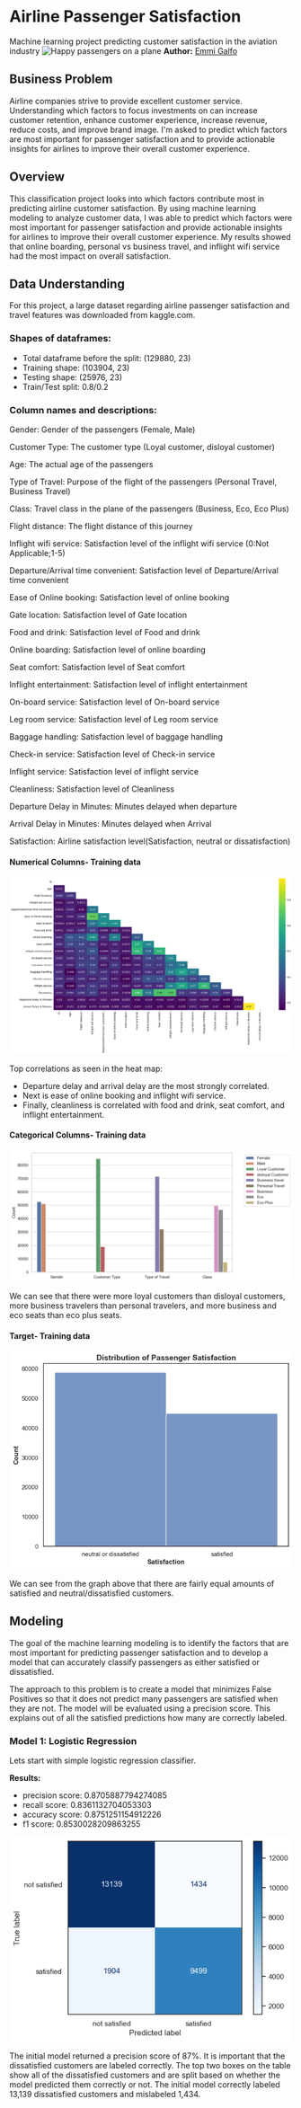 # Airline Passenger Satisfaction
Machine learning project predicting customer satisfaction in the aviation industry
![Happy passengers on a plane](./Photos/Happy-passengers.avif)
**Author:** [Emmi Galfo](mailto:emmi.galfo@gmail.com)

## Business Problem 

Airline companies strive to provide excellent customer service. Understanding which factors to focus investments on can increase customer retention, enhance customer experience, increase revenue, reduce costs, and improve brand image. I'm asked to predict which factors are most important for passenger satisfaction and to provide actionable insights for airlines to improve their overall customer experience.  

## Overview 

This classification project looks into which factors contribute most in predicting airline customer satisfaction. By using machine learning modeling to analyze customer data, I was able to predict which factors were most important for passenger satisfaction and provide actionable insights for airlines to improve their overall customer experience. My results showed that online boarding, personal vs business travel, and inflight wifi service had the most impact on overall satisfaction. 

## Data Understanding

For this project, a large dataset regarding airline passenger satisfaction and travel features was downloaded from kaggle.com. 

### Shapes of dataframes:
* Total dataframe before the split:  (129880, 23)
* Training shape: (103904, 23)
* Testing shape: (25976, 23)
* Train/Test split: 0.8/0.2

### Column names and descriptions:
Gender: Gender of the passengers (Female, Male)

Customer Type: The customer type (Loyal customer, disloyal customer)

Age: The actual age of the passengers

Type of Travel: Purpose of the flight of the passengers (Personal Travel, Business Travel)

Class: Travel class in the plane of the passengers (Business, Eco, Eco Plus)

Flight distance: The flight distance of this journey

Inflight wifi service: Satisfaction level of the inflight wifi service (0:Not Applicable;1-5)

Departure/Arrival time convenient: Satisfaction level of Departure/Arrival time convenient

Ease of Online booking: Satisfaction level of online booking

Gate location: Satisfaction level of Gate location

Food and drink: Satisfaction level of Food and drink

Online boarding: Satisfaction level of online boarding

Seat comfort: Satisfaction level of Seat comfort

Inflight entertainment: Satisfaction level of inflight entertainment

On-board service: Satisfaction level of On-board service

Leg room service: Satisfaction level of Leg room service

Baggage handling: Satisfaction level of baggage handling

Check-in service: Satisfaction level of Check-in service

Inflight service: Satisfaction level of inflight service

Cleanliness: Satisfaction level of Cleanliness

Departure Delay in Minutes: Minutes delayed when departure

Arrival Delay in Minutes: Minutes delayed when Arrival

Satisfaction: Airline satisfaction level(Satisfaction, neutral or dissatisfaction)

#### Numerical Columns- Training data

![Heatmap of correlations](./Photos/Heatmap.png)

Top correlations as seen in the heat map:
* Departure delay and arrival delay are the most strongly correlated.
* Next is ease of online booking and inflight wifi service.
* Finally, cleanliness is correlated with food and drink, seat comfort, and inflight entertainment. 

#### Categorical Columns- Training data

![Categorical bar graph](./Photos/categorical-bar.png)

We can see that there were more loyal customers than disloyal customers, more business travelers than personal travelers, and more business and eco seats than eco plus seats.

#### Target- Training data

![target bar graph](./Photos/Target-bar.png)

We can see from the graph above that there are fairly equal amounts of satisfied and neutral/dissatisfied customers. 

## Modeling
The goal of the machine learning modeling is to identify the factors that are most important for predicting passenger satisfaction and to develop a model that can accurately classify passengers as either satisfied or dissatisfied.

The approach to this problem is to create a model that minimizes False Positives so that it does not predict many passengers are satisfied when they are not.  The model will be evaluated using a precision score. This explains out of all the satisfied predictions how many are correctly labeled. 

### Model 1: Logistic Regression 

Lets start with simple logistic regression classifier.

__Results:__
* precision score: 0.8705887794274085
* recall score: 0.8361132704053303
* accuracy score: 0.8751251154912226
* f1 score: 0.8530028209863255

![Confusion matrix](./Photos/model_1_confusion_matrix.png)

The initial model returned a precision score of 87%. It is important that the dissatisfied customers are labeled correctly. The top two boxes on the table show all of the dissatisfied customers and are split based on whether the model predicted them correctly or not. The initial model correctly labeled 13,139 dissatisfied customers and mislabeled 1,434. 
